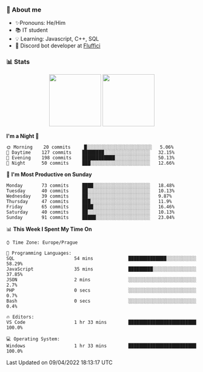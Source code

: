 ### 👋 About me

- ✨Pronouns: He/Him
- 📚 IT student
- 💡 Learning: Javascript, C++, SQL
- 🤖 Discord bot developer at [Fluffici](https://fluffici.eu)

### 📊 Stats
<p align="center">
  <img height="137px" src="https://github-readme-stats-ashy-seven.vercel.app/api?username=Nanoslav&count_private=true&theme=dark&show_icons=true" />
  <img height="137px" src="https://github-readme-stats-ashy-seven.vercel.app/api/top-langs?username=Nanoslav&count_private=true&layout=compact&theme=dark" />
</p>

<!--START_SECTION:waka-->
**I'm a Night 🦉** 

```text
🌞 Morning    20 commits     █░░░░░░░░░░░░░░░░░░░░░░░░   5.06% 
🌆 Daytime    127 commits    ████████░░░░░░░░░░░░░░░░░   32.15% 
🌃 Evening    198 commits    ████████████░░░░░░░░░░░░░   50.13% 
🌙 Night      50 commits     ███░░░░░░░░░░░░░░░░░░░░░░   12.66%

```
📅 **I'm Most Productive on Sunday** 

```text
Monday       73 commits     ████░░░░░░░░░░░░░░░░░░░░░   18.48% 
Tuesday      40 commits     ██░░░░░░░░░░░░░░░░░░░░░░░   10.13% 
Wednesday    39 commits     ██░░░░░░░░░░░░░░░░░░░░░░░   9.87% 
Thursday     47 commits     ███░░░░░░░░░░░░░░░░░░░░░░   11.9% 
Friday       65 commits     ████░░░░░░░░░░░░░░░░░░░░░   16.46% 
Saturday     40 commits     ██░░░░░░░░░░░░░░░░░░░░░░░   10.13% 
Sunday       91 commits     █████░░░░░░░░░░░░░░░░░░░░   23.04%

```


📊 **This Week I Spent My Time On** 

```text
⌚︎ Time Zone: Europe/Prague

💬 Programming Languages: 
SQL                      54 mins             ██████████████░░░░░░░░░░░   58.29% 
JavaScript               35 mins             █████████░░░░░░░░░░░░░░░░   37.85% 
JSON                     2 mins              ░░░░░░░░░░░░░░░░░░░░░░░░░   2.7% 
PHP                      0 secs              ░░░░░░░░░░░░░░░░░░░░░░░░░   0.7% 
Bash                     0 secs              ░░░░░░░░░░░░░░░░░░░░░░░░░   0.4%

🔥 Editors: 
VS Code                  1 hr 33 mins        █████████████████████████   100.0%

💻 Operating System: 
Windows                  1 hr 33 mins        █████████████████████████   100.0%

```


 Last Updated on 09/04/2022 18:13:17 UTC
<!--END_SECTION:waka-->

<!--
**Nanoslav/Nanoslav** is a ✨ _special_ ✨ repository because its `README.md` (this file) appears on your GitHub profile.

Here are some ideas to get you started:

- 🔭 I’m currently working on ...
- 🌱 I’m currently learning ...
- 👯 I’m looking to collaborate on ...
- 🤔 I’m looking for help with ...
- 💬 Ask me about ...
- 📫 How to reach me: ...
- 😄 Pronouns: ...
- ⚡ Fun fact: ...
-->
